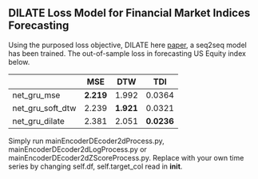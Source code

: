## DILATE Loss Model for Financial Market Indices Forecasting
Using the purposed loss objective, DILATE here [paper](https://papers.nips.cc/paper/8672-shape-and-time-distortion-loss-for-training-deep-time-series-forecasting-models), a seq2seq model has been trained. The out-of-sample loss in forecasting US Equity index below.


|                  |   MSE |   DTW |    TDI |
|------------------|-------|-------|--------|
| net_gru_mse      | **2.219** | 1.992 | 0.0364 |
| net_gru_soft_dtw | 2.239 | **1.921** | 0.0321 |
| net_gru_dilate   | 2.381 | 2.051 | **0.0236** |


Simply run mainEncoderDEcoder2dProcess.py, mainEncoderDEcoder2dLogProcess.py or mainEncoderDEcoder2dZScoreProcess.py. Replace with your own time series by changing self.df, self.target_col read in __init__. 
